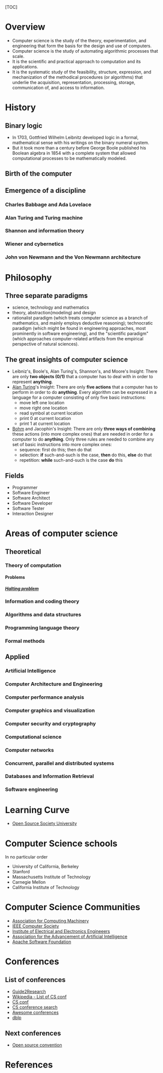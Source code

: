 [TOC]

# Overview

- Computer science is the study of the theory, experimentation, and
  engineering that form the basis for the design and use of computers.
- Computer science is the study of automating algorithmic processes
  that scale.
- It is the scientific and practical approach to computation and its
  applications.
- It is the systematic study of the feasibility, structure, expression,
  and mechanization of the methodical procedures (or algorithms) that
  underlie the acquisition, representation, processing, storage,
  communication of, and access to information.

# History

## Binary logic

- In 1703, Gottfried Wilhelm Leibnitz developed logic in a formal,
  mathematical sense with his writings on the binary numeral system.
- But it took more than a century before George Boole published his
  Boolean algebra in 1854 with a complete system that allowed
  computational processes to be mathematically modeled.

## Birth of the computer

## Emergence of a discipline

### Charles Babbage and Ada Lovelace

### Alan Turing and Turing machine

### Shannon and information theory

### Wiener and cybernetics

### John von Newmann and the Von Newmann architecture

# Philosophy

## Three separate paradigms

- science, technology and mathematics
- theory, abstraction(modeling) and design
- rationalist paradigm (which treats computer science as a branch of
  mathematics, and mainly employs deductive reasoning); technocratic
  paradigm (which might be found in engineering approaches, most
  prominently in software engineering), and the "scientific paradigm"
  (which approaches computer-related artifacts from the empirical
  perspective of natural sciences).

## The great insights of computer science

- Leibniz's, Boole's, Alan Turing's, Shannon's, and Moore's Insight:
  There are only **two objects (0/1)** that a computer has to deal with
  in order to represent **anything**.
- [Alan Turing](https://en.wikipedia.org/wiki/Alan_Turing)'s Insight:
  There are only **five actions** that a computer has to perform in
  order to do **anything**. Every algorithm can be expressed in a
  language for a computer consisting of only five basic instructions:
    + move left one location
    + move right one location
    + read symbol at current location
    + print 0 at current location
    + print 1 at current location
- [Bohm](https://en.wikipedia.org/wiki/Corrado_B%C3%B6hm) and Jacophin's
  Insight: There are only **three ways of combining** these actions
  (into more complex ones) that are needed in order for a computer to do
  **anything**. Only three rules are needed to combine any set of basic
  instructions into more complex ones:
    + sequence: first do this; then do that
    + selection: **if** such-and-such is the case, **then** do this,
      **else** do that
    + repetition: **while** such-and-such is the case **do** this

## Fields

- Programmer
- Software Engineer
- Software Architect
- Software Developer
- Software Tester
- Interaction Designer

# Areas of computer science

## Theoretical

### Theory of computation

#### Problems

##### [Halting problem][halting-problem]

### Information and coding theory

### Algorithms and data structures

### Programming language theory

### Formal methods

## Applied
### Artificial Intelligence

### Computer Architecture and Engineering

### Computer performance analysis

### Computer graphics and visualization

### Computer security and cryptography

### Computational science

### Computer networks

### Concurrent, parallel and distributed systems

### Databases and Information Retrieval

### Software engineering

# Learning Curve

- [Open Source Society University](https://github.com/open-source-society/computer-science)

# Computer Science schools

In no particular order
- University of California, Berkeley
- Stanford
- Massachusetts Institute of Technology
- Carnegie Mellon
- California Institute of Technology

# Computer Science Communities

- [Association for Computing Machinery][acm]
- [IEEE Computer Society][ieeecs]
- [Institute of Electrical and Electronics Engineeers][ieee]
- [Association for the Advancement of Artificial Intelligence][aaai]
- [Apache Software Foundation][apache]

# Conferences

## List of conferences

- [Guide2Research][g2r]
- [Wikipedia - List of CS conf][wiki-conf]
- [CS conf][csconf]
- [CS conference search][confsearch]
- [Awesome conferences][awesome]
- [dblp][dblp]

## Next conferences

- [Open source convention](https://conferences.oreilly.com/oscon/oscon-or)


# References

[halting-problem]: https://en.wikipedia.org/wiki/Halting_problem "Wikipedia - Halting problem"
[acm]: https://en.wikipedia.org/wiki/Association_for_Computing_Machinery
[ieeecs]: https://en.wikipedia.org/wiki/IEEE_Computer_Society
[ieee]: https://en.wikipedia.org/wiki/Institute_of_Electrical_and_Electronics_Engineers
[aaai]: https://en.wikipedia.org/wiki/Association_for_the_Advancement_of_Artificial_Intelligence
[apache]: https://en.wikipedia.org/wiki/Apache_Software_Foundation
[awesome]: https://github.com/watson/conferences
[dblp]: http://dblp.uni-trier.de/
[confsearch]: http://confsearch.org/confsearch/faces/index.jsp
[g2r]: http://www.guide2research.com
[csconf]: https://csconf.net/
[wiki-conf]: https://en.wikipedia.org/wiki/List_of_computer_science_conferences
